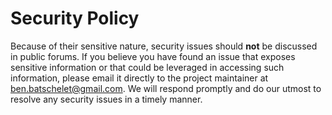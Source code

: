 # Security Policy

Because of their sensitive nature, security issues should **not** be discussed in public forums. If you believe you have found an issue that exposes sensitive information or that could be leveraged in accessing such information, please email it directly to the project maintainer at <ben.batschelet@gmail.com>. We will respond promptly and do our utmost to resolve any security issues in a timely manner.
